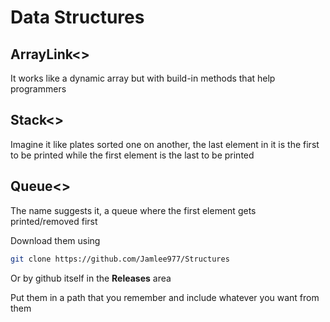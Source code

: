# Data Structures

## ArrayLink<>
It works like a dynamic array but with build-in methods that help programmers

## Stack<>
Imagine it like plates sorted one on another, the last element in it is the first to be printed while the first element is the last to be printed

## Queue<>
The name suggests it, a queue where the first element gets printed/removed first


Download them using 

```bash
git clone https://github.com/Jamlee977/Structures
```

Or by github itself in the **Releases** area


Put them in a path that you remember and include whatever you want from them
